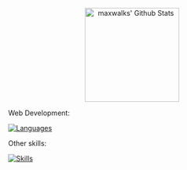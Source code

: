<div align="center">
<p align="center">
    <a href="https://github.com/anuraghazra/github-readme-stats"><img alt="maxwalks' Github Stats" src="https://github-readme-stats.vercel.app/api?username=maxwalks&show_icons=true&count_private=true&theme=highcontrast" height="192px"/>
    </a>
  

  </p>
  
  </div>
Web Development:


[![Languages](https://skillicons.dev/icons?i=js,ts,html,css,react,vite,nextjs,express,nodejs,mongodb,bootstrap,tailwind)](https://skillicons.dev)

Other skills:

[![Skills](https://skillicons.dev/icons?i=discordjs,aws,docker,cloudflare,linux,raspberrypi,nginx)](https://skillicons.dev)
